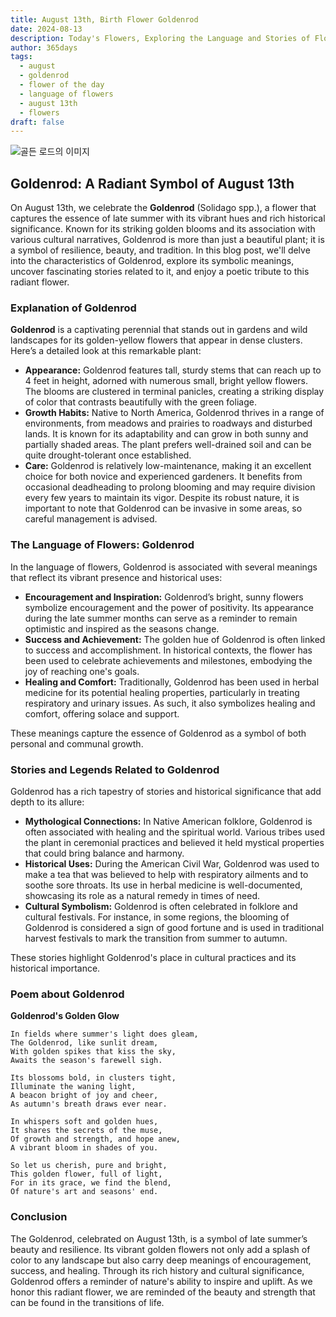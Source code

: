 ```yaml
---
title: August 13th, Birth Flower Goldenrod
date: 2024-08-13
description: Today's Flowers, Exploring the Language and Stories of Flowers Goldenrod
author: 365days
tags:
  - august
  - goldenrod
  - flower of the day
  - language of flowers
  - august 13th
  - flowers
draft: false
---
```


![골든 로드의 이미지](https://cdn.pixabay.com/photo/2016/08/11/21/26/golden-rod-1586871_1280.jpg#center)


## Goldenrod: A Radiant Symbol of August 13th

On August 13th, we celebrate the **Goldenrod** (Solidago spp.), a flower that captures the essence of late summer with its vibrant hues and rich historical significance. Known for its striking golden blooms and its association with various cultural narratives, Goldenrod is more than just a beautiful plant; it is a symbol of resilience, beauty, and tradition. In this blog post, we'll delve into the characteristics of Goldenrod, explore its symbolic meanings, uncover fascinating stories related to it, and enjoy a poetic tribute to this radiant flower.

### Explanation of Goldenrod

**Goldenrod** is a captivating perennial that stands out in gardens and wild landscapes for its golden-yellow flowers that appear in dense clusters. Here’s a detailed look at this remarkable plant:

- **Appearance:** Goldenrod features tall, sturdy stems that can reach up to 4 feet in height, adorned with numerous small, bright yellow flowers. The blooms are clustered in terminal panicles, creating a striking display of color that contrasts beautifully with the green foliage.
- **Growth Habits:** Native to North America, Goldenrod thrives in a range of environments, from meadows and prairies to roadways and disturbed lands. It is known for its adaptability and can grow in both sunny and partially shaded areas. The plant prefers well-drained soil and can be quite drought-tolerant once established.
- **Care:** Goldenrod is relatively low-maintenance, making it an excellent choice for both novice and experienced gardeners. It benefits from occasional deadheading to prolong blooming and may require division every few years to maintain its vigor. Despite its robust nature, it is important to note that Goldenrod can be invasive in some areas, so careful management is advised.

### The Language of Flowers: Goldenrod

In the language of flowers, Goldenrod is associated with several meanings that reflect its vibrant presence and historical uses:

- **Encouragement and Inspiration:** Goldenrod’s bright, sunny flowers symbolize encouragement and the power of positivity. Its appearance during the late summer months can serve as a reminder to remain optimistic and inspired as the seasons change.
- **Success and Achievement:** The golden hue of Goldenrod is often linked to success and accomplishment. In historical contexts, the flower has been used to celebrate achievements and milestones, embodying the joy of reaching one's goals.
- **Healing and Comfort:** Traditionally, Goldenrod has been used in herbal medicine for its potential healing properties, particularly in treating respiratory and urinary issues. As such, it also symbolizes healing and comfort, offering solace and support.

These meanings capture the essence of Goldenrod as a symbol of both personal and communal growth.

### Stories and Legends Related to Goldenrod

Goldenrod has a rich tapestry of stories and historical significance that add depth to its allure:

- **Mythological Connections:** In Native American folklore, Goldenrod is often associated with healing and the spiritual world. Various tribes used the plant in ceremonial practices and believed it held mystical properties that could bring balance and harmony.
- **Historical Uses:** During the American Civil War, Goldenrod was used to make a tea that was believed to help with respiratory ailments and to soothe sore throats. Its use in herbal medicine is well-documented, showcasing its role as a natural remedy in times of need.
- **Cultural Symbolism:** Goldenrod is often celebrated in folklore and cultural festivals. For instance, in some regions, the blooming of Goldenrod is considered a sign of good fortune and is used in traditional harvest festivals to mark the transition from summer to autumn.

These stories highlight Goldenrod's place in cultural practices and its historical importance.

### Poem about Goldenrod

**Goldenrod's Golden Glow**

	In fields where summer's light does gleam,
	The Goldenrod, like sunlit dream,
	With golden spikes that kiss the sky,
	Awaits the season's farewell sigh.
	
	Its blossoms bold, in clusters tight,
	Illuminate the waning light,
	A beacon bright of joy and cheer,
	As autumn's breath draws ever near.
	
	In whispers soft and golden hues,
	It shares the secrets of the muse,
	Of growth and strength, and hope anew,
	A vibrant bloom in shades of you.
	
	So let us cherish, pure and bright,
	This golden flower, full of light,
	For in its grace, we find the blend,
	Of nature's art and seasons' end.

### Conclusion

The Goldenrod, celebrated on August 13th, is a symbol of late summer’s beauty and resilience. Its vibrant golden flowers not only add a splash of color to any landscape but also carry deep meanings of encouragement, success, and healing. Through its rich history and cultural significance, Goldenrod offers a reminder of nature's ability to inspire and uplift. As we honor this radiant flower, we are reminded of the beauty and strength that can be found in the transitions of life.